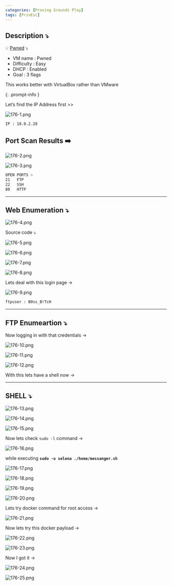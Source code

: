 ```yaml
---
categories: [Proving Grounds Play]
tags: [PrivEsc]
---
```


## **Description ⤵️**

>
💡 [Pwned](https://www.vulnhub.com/entry/pwned-1,507/) ⤵️

- VM name : Pwned
- Difficulty : Easy
- DHCP : Enabled
- Goal : 3 flags

This works better with VirtualBox rather than VMware

{: .prompt-info }

Let’s find the IP Address first >>

![176-1.png](/Vulnhub-Files/img/Pwned/176-1.png)

```bash
IP : 10.0.2.28
```

## Port Scan Results ➡️

![176-2.png](/Vulnhub-Files/img/Pwned/176-2.png)

![176-3.png](/Vulnhub-Files/img/Pwned/176-3.png)

```bash
OPEN PORTS >
21   FTP
22   SSH
80   HTTP
```

---

## Web Enumeration ⤵️

![176-4.png](/Vulnhub-Files/img/Pwned/176-4.png)

Source code ⤵️ 

![176-5.png](/Vulnhub-Files/img/Pwned/176-5.png)

![176-6.png](/Vulnhub-Files/img/Pwned/176-6.png)

![176-7.png](/Vulnhub-Files/img/Pwned/176-7.png)

![176-8.png](/Vulnhub-Files/img/Pwned/176-8.png)

Lets deal with this login page →

![176-9.png](/Vulnhub-Files/img/Pwned/176-9.png)

```bash
ftpuser : B0ss_B!TcH
```

---

## FTP Enumeartion ⤵️

Now logging in with that credentials →

![176-10.png](/Vulnhub-Files/img/Pwned/176-10.png)

![176-11.png](/Vulnhub-Files/img/Pwned/176-11.png)

![176-12.png](/Vulnhub-Files/img/Pwned/176-12.png)

With this lets have a shell now →

---

## SHELL ⤵️

![176-13.png](/Vulnhub-Files/img/Pwned/176-13.png)

![176-14.png](/Vulnhub-Files/img/Pwned/176-14.png)

![176-15.png](/Vulnhub-Files/img/Pwned/176-15.png)

Now lets check `sudo -l` command →

![176-16.png](/Vulnhub-Files/img/Pwned/176-16.png)

while executing **`sudo -u selena ./home/messanger.sh`**

![176-17.png](/Vulnhub-Files/img/Pwned/176-17.png)

![176-18.png](/Vulnhub-Files/img/Pwned/176-18.png)

![176-19.png](/Vulnhub-Files/img/Pwned/176-19.png)

![176-20.png](/Vulnhub-Files/img/Pwned/176-20.png)

Lets try docker command for root access →

![176-21.png](/Vulnhub-Files/img/Pwned/176-21.png)

Now lets try this docker payload →

![176-22.png](/Vulnhub-Files/img/Pwned/176-22.png)

![176-23.png](/Vulnhub-Files/img/Pwned/176-23.png)

Now I got it →

![176-24.png](/Vulnhub-Files/img/Pwned/176-24.png)

![176-25.png](/Vulnhub-Files/img/Pwned/176-25.png)